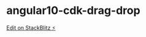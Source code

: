 # angular10-cdk-drag-drop

[Edit on StackBlitz ⚡️](https://stackblitz.com/edit/angular10-cdk-drag-drop)